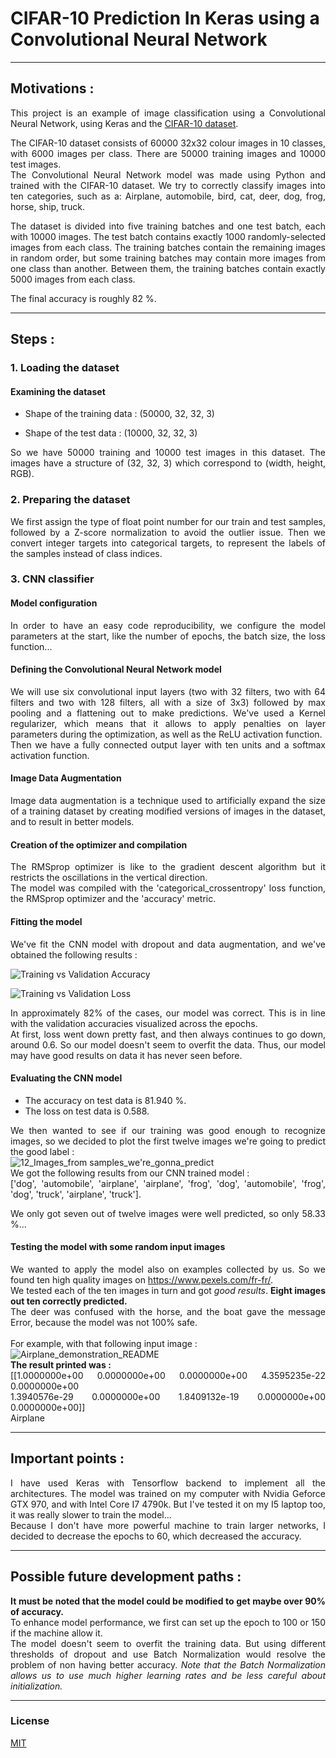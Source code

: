 # CIFAR-10 Prediction In Keras using a Convolutional Neural Network

-------------------------------------------------------------------------

## Motivations :	

<div align="justify">
  
This project is an example of image classification using a Convolutional Neural Network, using Keras and the [CIFAR-10 dataset](https://www.cs.toronto.edu/~kriz/cifar.html).	

The CIFAR-10 dataset consists of 60000 32x32 colour images in 10 classes, with 6000 images per class. There are 50000 training images and 10000 test images.	
The Convolutional Neural Network model was made using Python and trained with the CIFAR-10 dataset. We try to correctly classify images into ten categories, such as a: Airplane, automobile, bird, cat, deer, dog, frog, horse, ship, truck.	

The dataset is divided into five training batches and one test batch, each with 10000 images. The test batch contains exactly 1000 randomly-selected images from each class. The training batches contain the remaining images in random order, but some training batches may contain more images from one class than another. Between them, the training batches contain exactly 5000 images from each class.	

The final accuracy is roughly 82 %.	
</div>

-------------------------------------------------------------------------

## Steps :	

### 1. Loading the dataset	

#### Examining the dataset	

<div align="justify">

* Shape of the training data : (50000, 32, 32, 3)	

* Shape of the test data : (10000, 32, 32, 3)	

So we have 50000 training and 10000 test images in this dataset. The images have a structure of (32, 32, 3) which correspond to (width, height, RGB).	

</div>

### 2. Preparing the dataset	

<div align="justify">

We first assign the type of float point number for our train and test samples, followed by a Z-score normalization to avoid the outlier issue. Then we convert integer targets into categorical targets, to represent the labels of the samples instead of class indices.	

</div>

### 3. CNN classifier	

#### Model configuration	

<div align="justify">

In order to have an easy code reproducibility, we configure the model parameters at the start, like the number of epochs, the batch size, the loss function...	

</div>

#### Defining the Convolutional Neural Network model	

<div align="justify">

We will use six convolutional input layers (two with 32 filters, two with 64 filters and two with 128 filters, all with a size of 3x3) followed by max pooling and a flattening out to make predictions. We've used a Kernel regularizer, which means that it allows to apply penalties on layer parameters during the optimization, as well as the ReLU activation function.	
Then we have a fully connected output layer with ten units and a softmax activation function.	

</div>

#### Image Data Augmentation	

<div align="justify">

Image data augmentation is a technique used to artificially expand the size of a training dataset by creating modified versions of images in the dataset, and to result in better models.	

</div>

#### Creation of the optimizer and compilation	

<div align="justify">

The RMSprop optimizer is like to the gradient descent algorithm but it restricts the oscillations in the vertical direction.	
The model was compiled with the 'categorical_crossentropy' loss function, the RMSprop optimizer and the 'accuracy' metric. 	

</div>

#### Fitting the model

<div align="justify">

We've fit the CNN model with dropout and data augmentation, and we've obtained the following results :	

![Training vs Validation Accuracy](https://github.com/KevinTellier2/Projet_Python/blob/master/Training%20vs%20Validation%20Accuracy.png?raw=true)



![Training vs Validation Loss](https://github.com/KevinTellier2/Projet_Python/blob/master/Training%20vs%20Validation%20Loss.png?raw=true)



In approximately 82% of the cases, our model was correct. This is in line with the validation accuracies visualized across the epochs.	
At first, loss went down pretty fast, and then always continues to go down, around 0.6.	
So our model doesn't seem to overfit the data. Thus, our model may have good results on data it has never seen before.	

</div>

#### Evaluating the CNN model

<div align="justify">

* The accuracy on test data is 81.940 %.  
* The loss on test data is 0.588.


We then wanted to see if our training was good enough to recognize images, so we decided to plot the first twelve images we're going to predict the good label :  
![12_Images_from samples_we're_gonna_predict](https://github.com/KevinTellier2/Projet_Python/blob/master/12_images_gonna_predict(from%20samples).png?raw=true)  
We got the following results from our CNN trained model :  
['dog', 'automobile', 'airplane', 'airplane', 'frog', 'dog', 'automobile', 'frog', 'dog', 'truck', 'airplane', 'truck'].  

We only got seven out of twelve images were well predicted, so only 58.33 %...

</div>

#### Testing the model with some random input images

<div align="justify">

We wanted to apply the model also on examples collected by us. So we found ten high quality images on https://www.pexels.com/fr-fr/.  
We tested each of the ten images in turn and got *good results*. __Eight images out ten correctly predicted.__  
The deer was confused with the horse, and the boat gave the message Error, because the model was not 100% safe.  
<br>
For example, with that following input image :  
![Airplane_demonstration_README](https://github.com/KevinTellier2/Projet_Python/blob/master/test_airplane_in_readme.png?raw=true)  
__The result printed was :__  
[[1.0000000e+00 0.0000000e+00 0.0000000e+00 4.3595235e-22 0.0000000e+00  
  1.3940576e-29 0.0000000e+00 1.8409132e-19 0.0000000e+00 0.0000000e+00]]  
Airplane

</div>

-------------------------------------------------------------------------

## Important points :

<div align="justify">

I have used Keras with Tensorflow backend to implement all the architectures. The model was trained on my computer with Nvidia Geforce GTX 970, and with Intel Core I7 4790k. But I've tested it on my I5 laptop too, it was really slower to train the model...  
Because I don't have more powerful machine to train larger networks, I decided to decrease the epochs to 60, which decreased the accuracy.

</div>

-------------------------------------------------------------------------

## Possible future development paths :

<div align="justify">

__It must be noted that the model could be modified to get maybe over 90% of accuracy.__  
To enhance model performance, we first can set up the epoch to 100 or 150 if the machine allow it.  
The model doesn't seem to overfit the training data. But using different thresholds of dropout and use Batch Normalization would resolve the problem of non having better accuracy. *Note that the Batch Normalization allows us to use much higher learning rates and be less careful about initialization.*

</div>

-------------------------------------------------------------------------

### License	

[MIT](https://github.com/KevinTellier2/Projet_Python/blob/master/LICENSE)	
